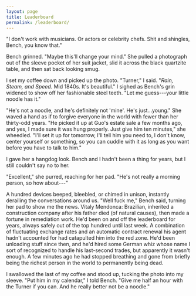 ```yaml
---
layout: page
title: Leaderboard
permalink: /leaderboard/
---
```


"I don't work with musicians.
Or actors or celebrity chefs.
Shit and shingles, Bench, you know that."

Bench grinned.
"Maybe this'll change your mind."
She pulled a photograph out of the sleeve pocket of her suit jacket,
slid it across the black quartzite table,
and then sat back looking smug.

I set my coffee down and picked up the photo.
"Turner," I said.
"*Rain, Steam, and Speed*.
Mid 1840s.
It's beautiful."
I sighed as Bench's grin widened to show off her fashionable steel teeth.
"Let me guess---your little noodle has it."

"He's not a noodle, and he's definitely not 'mine'.
He's just...young."
She waved a hand as if to forgive everyone in the world with fewer than her thirty-odd years.
"He picked it up at Guo's estate sale a few months ago,
and yes,
I made sure it was hung properly.
Just give him ten minutes,"
she wheedled.
"I'll set it up for tomorrow,
I'll tell him you need to, I don't know,
center yourself or something,
so you can cuddle with it as long as you want before you have to talk to him."

I gave her a hangdog look.
Bench and I hadn't been a thing for years,
but I still couldn't say no to her.

"Excellent," she purred,
reaching for her pad.
"He's not really a morning person, so how about---"

A hundred devices beeped, bleebled, or chimed in unison,
instantly derailing the conversations around us.
"Well fuck me," Bench said,
turning her pad to show me the news.
Vitaly Mendonca:
Brazilian,
inherited a construction company after his father died (of natural causes),
then made a fortune in remediation work.
He'd been on and off the leaderboard for years,
always safely out of the top hundred until last week.
A combination of fluctuating exchange rates
and an automatic contract renewal his agent hadn't accounted for
had catapulted him into the red zone.
He'd been unloading stuff since then,
and he'd hired some German whiz whose name I sort of recognized
to handle his last-second trades,
but apparently it wasn't enough.
A few minutes ago he had stopped breathing
and gone from briefly being the richest person in the world
to permanently being dead.

I swallowed the last of my coffee and stood up,
tucking the photo into my sleeve.
"Put him in my calendar," I told Bench.
"Give me half an hour with the Turner if you can.
And he really better not be a noodle."
